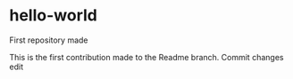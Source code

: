 # hello-world
First repository made

This is the first contribution made to the Readme branch.
Commit changes edit
